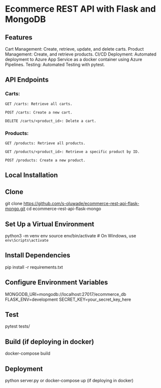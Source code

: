 # Ecommerce REST API with Flask and MongoDB

## Features

Cart Management: Create, retrieve, update, and delete carts.
Product Management: Create, and retrieve products.
CI/CD Deployment: Automated deployment to Azure App Service as a docker container using Azure Pipelines.
Testing: Automated Testing with pytest.

## API Endpoints

### Carts:
`GET /carts: Retrieve all carts.`

`POST /carts: Create a new cart.`

`DELETE /carts/<product_id>: Delete a cart.`

### Products:
`GET /products: Retrieve all products.`

`GET /products/<product_id>: Retrieve a specific product by ID.`

`POST /products: Create a new product.`

## Local Installation

## Clone 
git clone https://github.com/s-oluwade/ecommerce-rest-api-flask-mongo.git
cd ecommerce-rest-api-flask-mongo

## Set Up a Virtual Environment
python3 -m venv env
source env/bin/activate  # On Windows, use `env\Scripts\activate`

## Install Dependencies
pip install -r requirements.txt

## Configure Environment Variables
MONGODB_URI=mongodb://localhost:27017/ecommerce_db
FLASK_ENV=development
SECRET_KEY=your_secret_key_here

## Test
pytest tests/

## Build (if deploying in docker)
docker-compose build

## Deployment
python server.py or docker-compose up (if deploying in docker)
